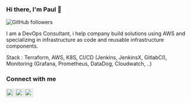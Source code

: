### Hi there, I'm Paul 👋

![GitHub followers](https://img.shields.io/github/followers/PAULBAUDRIER?color=%23171515&label=FOLLOW%20ME%20ON%20GITHUB&style=social)

I am a DevOps Consultant, i help company build solutions using AWS and specializing in infrastructure as code and reusable infrastructure components.

Stack : Terraform, AWS, K8S, CI/CD (Jenkins, JenkinsX, GitlabCI), Monitoring (Grafana, Prometheus, DataDog, Cloudwatch, ..)


### Connect with me

[<img align="left" alt="paulbaudrier | Twitter" width="22px" src="https://cdn.jsdelivr.net/npm/simple-icons@v3/icons/twitter.svg" />][twitter]
[<img align="left" alt="paulbaudrier | LinkedIn" width="22px" src="https://cdn.jsdelivr.net/npm/simple-icons@v3/icons/linkedin.svg" />][linkedin]
[<img align="left" alt="paul.baudrier.freelance@gmail.com | Email" width="22px" src="https://cdn.jsdelivr.net/npm/simple-icons@v3/icons/linkedin.svg" />][Email]

[twitter]: https://twitter.com/paulbaudrier
[linkedin]: https://linkedin.com/in/paulbaudrier
[Email]: paul.baudrier.freelance@gmail.com

